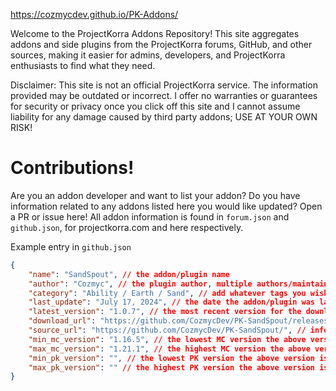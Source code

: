 https://cozmycdev.github.io/PK-Addons/

Welcome to the ProjectKorra Addons Repository! This site aggregates addons and side plugins from the ProjectKorra forums, GitHub, and other sources, making it easier for admins, developers, and ProjectKorra enthusiasts to find what they need.

Disclaimer: This site is not an official ProjectKorra service. The information provided may be outdated or incorrect. I offer no warranties or guarantees for security or privacy once you click off this site and I cannot assume liability for any damage caused by third party addons; USE AT YOUR OWN RISK!

# Contributions!
Are you an addon developer and want to list your addon? 
Do you have information related to any addons listed here you would like updated?
Open a PR or issue here! All addon information is found in `forum.json` and `github.json`, for projectkorra.com and here respectively.

Example entry in `github.json`
```json
{
    "name": "SandSpout", // the addon/plugin name
    "author": "Cozmyc", // the plugin author, multiple authors/maintainers can be listed
    "category": "Ability / Earth / Sand", // add whatever tags you wish! makes it easier to find
    "last_update": "July 17, 2024", // the date the addon/plugin was last updated, it should be in this format for sorting
    "latest_version": "1.0.7", // the most recent version for the download_url below
    "download_url": "https://github.com/CozmycDev/PK-SandSpout/releases", // download page for the addon, can be a releases page or direct download
    "source_url": "https://github.com/CozmycDev/PK-SandSpout/", // information page for the addon
    "min_mc_version": "1.16.5", // the lowest MC version the above version is known to support
    "max_mc_version": "1.21.1", // the highest MC version the above version is known to support
    "min_pk_version": "", // the lowest PK version the above version is known to support
    "max_pk_version": "" // the highest PK version the above version is known to support
}
```
